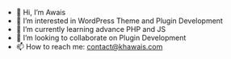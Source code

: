- 👋 Hi, I’m Awais
- 👀 I’m interested in WordPress Theme and Plugin Development
- 🌱 I’m currently learning advance PHP and JS
- 💞️ I’m looking to collaborate on Plugin Development
- 📫 How to reach me: contact@khawais.com

<!---
kh-awais/kh-awais is a ✨ special ✨ repository because its `README.md` (this file) appears on your GitHub profile.
You can click the Preview link to take a look at your changes.
--->
